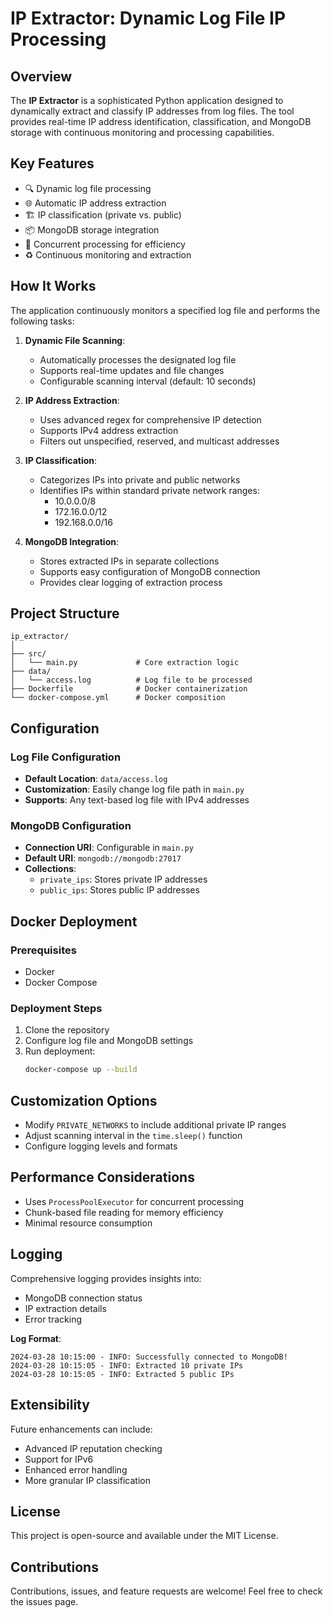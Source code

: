 # IP Extractor: Dynamic Log File IP Processing

## Overview

The **IP Extractor** is a sophisticated Python application designed to dynamically extract and classify IP addresses from log files. The tool provides real-time IP address identification, classification, and MongoDB storage with continuous monitoring and processing capabilities.

## Key Features

- 🔍 Dynamic log file processing
- 🌐 Automatic IP address extraction
- 🏗️ IP classification (private vs. public)
- 📦 MongoDB storage integration
- 🚀 Concurrent processing for efficiency
- ♻️ Continuous monitoring and extraction

## How It Works

The application continuously monitors a specified log file and performs the following tasks:

1. **Dynamic File Scanning**: 
   - Automatically processes the designated log file
   - Supports real-time updates and file changes
   - Configurable scanning interval (default: 10 seconds)

2. **IP Address Extraction**:
   - Uses advanced regex for comprehensive IP detection
   - Supports IPv4 address extraction
   - Filters out unspecified, reserved, and multicast addresses

3. **IP Classification**:
   - Categorizes IPs into private and public networks
   - Identifies IPs within standard private network ranges:
     - 10.0.0.0/8
     - 172.16.0.0/12
     - 192.168.0.0/16

4. **MongoDB Integration**:
   - Stores extracted IPs in separate collections
   - Supports easy configuration of MongoDB connection
   - Provides clear logging of extraction process

## Project Structure

```
ip_extractor/
│
├── src/
│   └── main.py             # Core extraction logic
├── data/
│   └── access.log          # Log file to be processed
├── Dockerfile              # Docker containerization
└── docker-compose.yml      # Docker composition
```

## Configuration

### Log File Configuration

- **Default Location**: `data/access.log`
- **Customization**: Easily change log file path in `main.py`
- **Supports**: Any text-based log file with IPv4 addresses

### MongoDB Configuration

- **Connection URI**: Configurable in `main.py`
- **Default URI**: `mongodb://mongodb:27017`
- **Collections**:
  - `private_ips`: Stores private IP addresses
  - `public_ips`: Stores public IP addresses

## Docker Deployment

### Prerequisites
- Docker
- Docker Compose

### Deployment Steps

1. Clone the repository
2. Configure log file and MongoDB settings
3. Run deployment:
   ```bash
   docker-compose up --build
   ```

## Customization Options

- Modify `PRIVATE_NETWORKS` to include additional private IP ranges
- Adjust scanning interval in the `time.sleep()` function
- Configure logging levels and formats

## Performance Considerations

- Uses `ProcessPoolExecutor` for concurrent processing
- Chunk-based file reading for memory efficiency
- Minimal resource consumption

## Logging

Comprehensive logging provides insights into:
- MongoDB connection status
- IP extraction details
- Error tracking

**Log Format**: 
```
2024-03-28 10:15:00 - INFO: Successfully connected to MongoDB!
2024-03-28 10:15:05 - INFO: Extracted 10 private IPs
2024-03-28 10:15:05 - INFO: Extracted 5 public IPs
```

## Extensibility

Future enhancements can include:
- Advanced IP reputation checking
- Support for IPv6
- Enhanced error handling
- More granular IP classification

## License

This project is open-source and available under the MIT License.

## Contributions

Contributions, issues, and feature requests are welcome! Feel free to check the issues page.